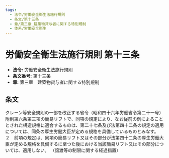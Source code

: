 ```yaml
---
tags:
  - 法令/労働安全衛生法施行規則
  - 条文/第十三条
  - 章/第三章_建築物貸与者に関する特別規制
  - 体系/労働安全衛生
---
```

# 労働安全衛生法施行規則 第十三条

- **法令:** 労働安全衛生法施行規則
- **条文番号:** 第十三条
- **章:** 第三章　建築物貸与者に関する特別規制

## 条文
クレーン等安全規則の一部を改正する省令（昭和四十六年労働省令第二十一号）附則第六条第三項の簡易リフトで、同項の規定により、なお従前の例によることとされた構造規格に適合するものは、第二十七条及び法第四十二条の規定の適用については、同条の厚生労働大臣が定める規格を具備しているものとみなす。
２　前項の規定は、同項の簡易リフト又はその部分が法第四十二条の厚生労働大臣が定める規格を具備するに至つた後における当該簡易リフト又はその部分については、適用しない。
（譲渡等の制限に関する経過措置）

